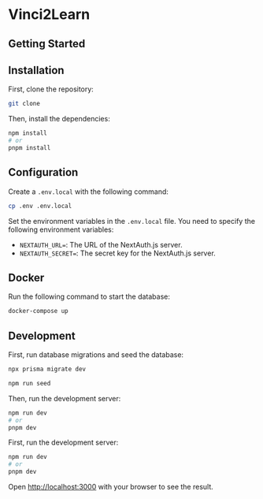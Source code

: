 # Vinci2Learn

## Getting Started

## Installation

First, clone the repository:

```bash
git clone 
```

Then, install the dependencies:

```bash
npm install
# or
pnpm install
```

## Configuration

Create a `.env.local` with the following command:
```bash
cp .env .env.local
```

Set the environment variables in the `.env.local` file.
You need to specify the following environment variables:
- `NEXTAUTH_URL=`: The URL of the NextAuth.js server.
- `NEXTAUTH_SECRET=`: The secret key for the NextAuth.js server.

## Docker

Run the following command to start the database:
```bash
docker-compose up
```

## Development

First, run database migrations and seed the database:
```bash
npx prisma migrate dev
```

```bash
npm run seed
```

Then, run the development server:

```bash
npm run dev
# or
pnpm dev
```


First, run the development server:

```bash
npm run dev
# or
pnpm dev
```

Open [http://localhost:3000](http://localhost:3000) with your browser to see the result.



